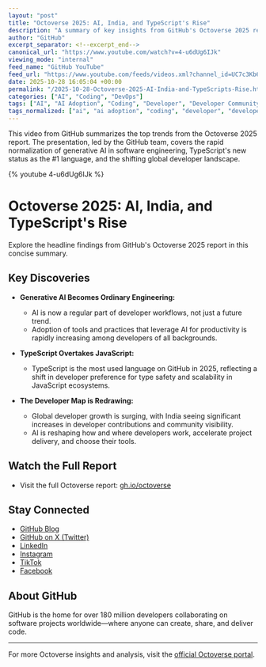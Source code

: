 ```yaml
---
layout: "post"
title: "Octoverse 2025: AI, India, and TypeScript's Rise"
description: "A summary of key insights from GitHub's Octoverse 2025 report, including generative AI becoming mainstream in engineering, the ascendance of TypeScript as the top programming language, and the evolving landscape of global developer communities, with a spotlight on India's growth and AI's influence on developer choices."
author: "GitHub"
excerpt_separator: <!--excerpt_end-->
canonical_url: "https://www.youtube.com/watch?v=4-u6dUg6IJk"
viewing_mode: "internal"
feed_name: "GitHub YouTube"
feed_url: "https://www.youtube.com/feeds/videos.xml?channel_id=UC7c3Kb6jYCRj4JOHHZTxKsQ"
date: 2025-10-28 16:05:04 +00:00
permalink: "/2025-10-28-Octoverse-2025-AI-India-and-TypeScripts-Rise.html"
categories: ["AI", "Coding", "DevOps"]
tags: ["AI", "AI Adoption", "Coding", "Developer", "Developer Community", "Developer Map", "Developer Trends", "DevOps", "Generative AI", "GitHub", "India Developers", "Octoverse", "Open Source", "Programming Languages", "Software Engineering", "TypeScript", "Videos"]
tags_normalized: ["ai", "ai adoption", "coding", "developer", "developer community", "developer map", "developer trends", "devops", "generative ai", "github", "india developers", "octoverse", "open source", "programming languages", "software engineering", "typescript", "videos"]
---
```


This video from GitHub summarizes the top trends from the Octoverse 2025 report. The presentation, led by the GitHub team, covers the rapid normalization of generative AI in software engineering, TypeScript's new status as the #1 language, and the shifting global developer landscape.<!--excerpt_end-->

{% youtube 4-u6dUg6IJk %}

# Octoverse 2025: AI, India, and TypeScript's Rise

Explore the headline findings from GitHub's Octoverse 2025 report in this concise summary.

## Key Discoveries

- **Generative AI Becomes Ordinary Engineering:**
  - AI is now a regular part of developer workflows, not just a future trend.
  - Adoption of tools and practices that leverage AI for productivity is rapidly increasing among developers of all backgrounds.

- **TypeScript Overtakes JavaScript:**
  - TypeScript is the most used language on GitHub in 2025, reflecting a shift in developer preference for type safety and scalability in JavaScript ecosystems.

- **The Developer Map is Redrawing:**
  - Global developer growth is surging, with India seeing significant increases in developer contributions and community visibility.
  - AI is reshaping how and where developers work, accelerate project delivery, and choose their tools.

## Watch the Full Report

- Visit the full Octoverse report: [gh.io/octoverse](https://gh.io/octoverse)

## Stay Connected

- [GitHub Blog](https://github.blog)
- [GitHub on X (Twitter)](https://twitter.com/github)
- [LinkedIn](https://linkedin.com/company/github)
- [Instagram](https://www.instagram.com/github)
- [TikTok](https://www.tiktok.com/@github)
- [Facebook](https://www.facebook.com/GitHub/)

## About GitHub

GitHub is the home for over 180 million developers collaborating on software projects worldwide—where anyone can create, share, and deliver code.

---

For more Octoverse insights and analysis, visit the [official Octoverse portal](https://gh.io/octoverse).
